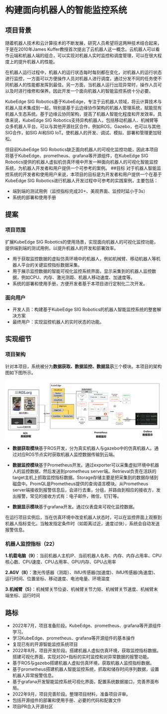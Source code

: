 # 构建面向机器人的智能监控系统

## 项目背景

随着机器人技术和云计算技术的不断发展，研究人员希望将这两种技术结合起来，于是在2010年James Kuffer教授首次提出了云机器人这一概念。云机器人可以看作云端和机器人端的组合，可以实现对机器人实时监控和调度管理，可以在很大程度上的提升机器人的性能。

在机器人运行过程中，机器人的运行状态每时每刻都在变化，对机器人的运行状态进行监控，一方面可以方便操作人员对机器人进行调度，通过分发不同的任务使不同机器人的性能都发挥到最佳。另一方面，当机器人运行出现异常时，操作人员可以及时进行维修和保养。因此开发一个面向机器人的智能监控系统十分必要。


KubeEdge SIG Robotics基于KubeEdge，专注于云机器人领域，将云计算技术与机器人技术集成到一起，特别是基于云边缘协作架构的机器人管理系统，赋能现有机器人生态系统。基于边缘云协同架构，提高了机器人智能化程度和开发效率。具体来说，KubeEdge SIG Robotics支持异构机器人，包括移动机器人、机械臂等众多机器人平台。可以与其他开源社区合作，例如ROS，Gazebo，也可以与其他SIG合作，如SIG AI和SIG IoT。使机器人的开发、调试、模拟、部署和管理更加轻松。

但目前KubeEdge SIG Robotics缺乏面向机器人的可视化监控功能，因此本项目将基于KubeEdge、prometheus、grafana等开源组件，在KubeEdge SIG Robotics提供的机器人虚拟机仿真环境中开发一种面向机器人的可视化智能监控系统，为机器人开发者和用户提供一个可参考的案例。
##目标
对于机器人智能监控系统的开发者和使用用户来说，本项目的目标是为开发者和用户提供一个在基于KubeEdge SIG Robotics进行机器人开发过程中可参考的实践案例，主要包括：

- 端到端的测试用例（监控指标完成20+、美观界面、监控时延小于3s）
- 系统的部署和使用手册

## 提案

### 项目范围

扩展KubeEdge SIG Robotics的使用场景，实现面向机器人的可视化监控功能，提供端到端的测试用例，以提升机器人的开发和部署效率。

- 用于获取监控数据的虚拟仿真环境中的机器人，例如机械臂、移动机器人等机器人平台的关键监控指标数据采集。
- 用于展示监控数据的智能可视化监控系统界面，显示采集到的机器人监控数据，例如CPU、内存、激光测距、机器人移动速度、加速度等。
- 系统的部署和使用手册，方便开发者基于本项目进行定制化二次开发。

### 面向用户

- 开发人员：构建基于KubeEdge SIG Robotics的机器人智能监控系统的整套解决方案
- 最终用户：实现监控机器人的实时状态的功能。

## 实现细节

### 项目架构

针对本项目，系统被分为**数据获取、数据监控、数据显示**三个模块。本项目的架构图如下图所示。

![](1.png)

- **数据获取模块**基于ROS开发，分为真实机器人与gazebo中的仿真机器人。通过对应ROS节点实时获取机器人监控数据传输到云端。

- **数据监控模块**基于Prometheus开发。通过exporter可以采集虚拟环境中机器人的监控数据，然后发送到prometheus server端。Retrieval负责在活跃的target主机上抓取监控指标数据。Storage存储主要是把采集到的数据存储到磁盘中。PromQL是Prometheus提供的查询语言模块。从Prometheus server端接收到报警信息后，会进行去重，分组，并路由到相应的接收方，发出报警，常见的接收方式有：电子邮件，微信，钉钉等。

- **数据显示模块**基于grafana开发。通过仪表盘来可视化监控数据。

在运行项目实例后，当在仿真环境中改变机器人状态时，可以在监控界面上观察到机器人指标变化。当触发指定条件时（如距离过近，速度过快），系统会自动发送报警信息。

### 机器人监控指标（22）


**1.机载电脑（9）**：当前机器人主机IP、当前机器人名称、内存、内存占用率、CPU核心数、CPU速度、CPU占用率、GPU内存、GPU占用率

**2.AGV（8）**：激光传感器（测距）、IMU传感器(加速度)、IMU传感器(角速度)、运行时间、位置坐标、移动速度、电池电量、环境温度

**3.机械臂（5）**：机械臂关节位姿、机械臂关节力矩、机械臂关节速度、机械臂末端坐标、运行时间

## 路标
- 2022年7月，项目准备阶段。KubeEdge、prometheus、grafana等开源组件学习。
 - 学习KubeEdge、prometheus、grafana等开源组件的基本操作
 - 复现已有的开源智能监控系统项目
- 2022年8月，项目开发阶段。搭建机器人虚拟仿真环境，获取监控指标数据。搭建可视化界面，实现对20+指标的实时监控和对异常数据的报警功能。
 - 基于ROS与gazebo搭建机器人虚拟仿真环境，获取机器人监控指标数据。
 - 基于prometheus搭建机器人智能监控系统，抓取和储存时间序列数据，设置机器人异常报警信息。
 - 基于grafana开发智能监控系统可视化界面，配置系统数据接口，完善界面布局。
- 2022年9月，项目完善阶段。整理项目材料，准备项目评审。
 - 包括开源组件的部署和使用手册、必要的代码和配置文件
 - 项目PR合入开源社区


